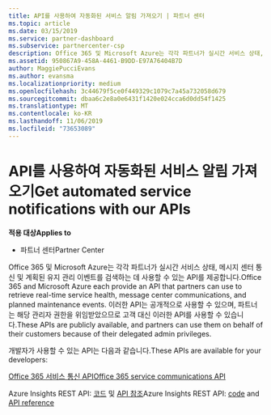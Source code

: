 ```yaml
---
title: API를 사용하여 자동화된 서비스 알림 가져오기 | 파트너 센터
ms.topic: article
ms.date: 03/15/2019
ms.service: partner-dashboard
ms.subservice: partnercenter-csp
description: Office 365 및 Microsoft Azure는 각각 파트너가 실시간 서비스 상태, 메시지 센터 통신 및 계획된 유지 관리 이벤트를 검색하는 데 사용할 수 있는 API를 제공합니다.
ms.assetid: 950867A9-458A-4461-B9DD-E97A76404B7D
author: MaggiePucciEvans
ms.author: evansma
ms.localizationpriority: medium
ms.openlocfilehash: 3c44679f5ce0f449329c1079c7a45a732058d679
ms.sourcegitcommit: dbaa6c2e8a0e6431f1420e024cca6d0dd54f1425
ms.translationtype: MT
ms.contentlocale: ko-KR
ms.lasthandoff: 11/06/2019
ms.locfileid: "73653089"
---
```

# <a name="get-automated-service-notifications-with-our-apis"></a><span data-ttu-id="3b15f-103">API를 사용하여 자동화된 서비스 알림 가져오기</span><span class="sxs-lookup"><span data-stu-id="3b15f-103">Get automated service notifications with our APIs</span></span>

<span data-ttu-id="3b15f-104">**적용 대상**</span><span class="sxs-lookup"><span data-stu-id="3b15f-104">**Applies to**</span></span>

-  <span data-ttu-id="3b15f-105">파트너 센터</span><span class="sxs-lookup"><span data-stu-id="3b15f-105">Partner Center</span></span>

<span data-ttu-id="3b15f-106">Office 365 및 Microsoft Azure는 각각 파트너가 실시간 서비스 상태, 메시지 센터 통신 및 계획된 유지 관리 이벤트를 검색하는 데 사용할 수 있는 API를 제공합니다.</span><span class="sxs-lookup"><span data-stu-id="3b15f-106">Office 365 and Microsoft Azure each provide an API that partners can use to retrieve real-time service health, message center communications, and planned maintenance events.</span></span> <span data-ttu-id="3b15f-107">이러한 API는 공개적으로 사용할 수 있으며, 파트너는 해당 관리자 권한을 위임받았으므로 고객 대신 이러한 API를 사용할 수 있습니다.</span><span class="sxs-lookup"><span data-stu-id="3b15f-107">These APIs are publicly available, and partners can use them on behalf of their customers because of their delegated admin privileges.</span></span>

<span data-ttu-id="3b15f-108">개발자가 사용할 수 있는 API는 다음과 같습니다.</span><span class="sxs-lookup"><span data-stu-id="3b15f-108">These APIs are available for your developers:</span></span>

[<span data-ttu-id="3b15f-109">Office 365 서비스 통신 API</span><span class="sxs-lookup"><span data-stu-id="3b15f-109">Office 365 service communications API</span></span>](https://go.microsoft.com/fwlink/p/?LinkId=616899)

<span data-ttu-id="3b15f-110">Azure Insights REST API: [코드](https://go.microsoft.com/fwlink/p/?LinkId=617299) 및 [API 참조](https://go.microsoft.com/fwlink/p/?LinkId=617300)</span><span class="sxs-lookup"><span data-stu-id="3b15f-110">Azure Insights REST API: [code](https://go.microsoft.com/fwlink/p/?LinkId=617299) and [API reference](https://go.microsoft.com/fwlink/p/?LinkId=617300)</span></span>

 

 



